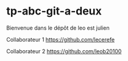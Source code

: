 # tp-abc-git-a-deux

Bienvenue dans le dépôt de leo est julien

Collaborateur 1 https://github.com/lecerefe

Collaborateur 2 https://github.com/leob20100
